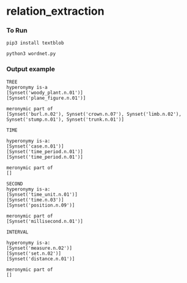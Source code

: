 # relation_extraction

### To Run 

```pip3 install textblob```

```python3 wordnet.py```


### Output example
```
TREE
hyperonymy is-a
[Synset('woody_plant.n.01')]
[Synset('plane_figure.n.01')]

meronymic part of
[Synset('burl.n.02'), Synset('crown.n.07'), Synset('limb.n.02'), Synset('stump.n.01'), Synset('trunk.n.01')]
```

```
TIME

hyperonymy is-a:
[Synset('case.n.01')]
[Synset('time_period.n.01')]
[Synset('time_period.n.01')]

meronymic part of
[]
```

```
SECOND
hyperonymy is-a:
[Synset('time_unit.n.01')]
[Synset('time.n.03')]
[Synset('position.n.09')]

meronymic part of
[Synset('millisecond.n.01')]

```

```
INTERVAL

hyperonymy is-a:
[Synset('measure.n.02')]
[Synset('set.n.02')]
[Synset('distance.n.01')]

meronymic part of
[]
```

